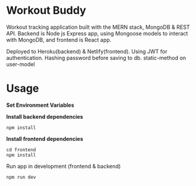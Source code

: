 # Workout Buddy
Workout tracking application built with the MERN stack, MongoDB & REST API.
Backend is Node js Express app, using Mongoose models to interact with MongoDB, and frontend is React app.

Deployed to Heroku(backend) & Netlify(frontend).
Using JWT for authentication. 
Hashing password before saving to db. static-method on user-model 



# Usage
__Set Environment Variables__

__Install backend dependencies__

```
npm install
```

__Install frontend dependencies__

```
cd frontend
npm install
```
Run app in development (frontend & backend)

```
npm run dev
```
